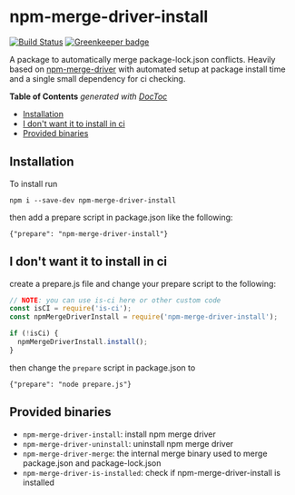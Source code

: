 # npm-merge-driver-install

[![Build Status](https://travis-ci.org/BrandonOCasey/npm-merge-driver-install.svg?branch=master)](https://travis-ci.org/BrandonOCasey/npm-merge-driver-install)
[![Greenkeeper badge](https://badges.greenkeeper.io/BrandonOCasey/npm-merge-driver-install.svg)](https://greenkeeper.io/)

A package to automatically merge package-lock.json conflicts. Heavily based on [npm-merge-driver](https://www.npmjs.com/package/npm-merge-driver) with automated setup at package install time and a single small dependency for ci checking.

<!-- START doctoc generated TOC please keep comment here to allow auto update -->
<!-- DON'T EDIT THIS SECTION, INSTEAD RE-RUN doctoc TO UPDATE -->
**Table of Contents**  *generated with [DocToc](https://github.com/thlorenz/doctoc)*

- [Installation](#installation)
- [I don't want it to install in ci](#i-dont-want-it-to-install-in-ci)
- [Provided binaries](#provided-binaries)

<!-- END doctoc generated TOC please keep comment here to allow auto update -->

## Installation
To install run

```
npm i --save-dev npm-merge-driver-install
```

then add a prepare script in package.json like the following:
```
{"prepare": "npm-merge-driver-install"}
```

## I don't want it to install in ci

create a prepare.js file and change your prepare script to the following:

```js
// NOTE: you can use is-ci here or other custom code
const isCI = require('is-ci');
const npmMergeDriverInstall = require('npm-merge-driver-install');

if (!isCi) {
  npmMergeDriverInstall.install();
}
```

then change the `prepare` script in package.json to
```
{"prepare": "node prepare.js"}
```

## Provided binaries
* `npm-merge-driver-install`: install npm merge driver
* `npm-merge-driver-uninstall`: uninstall npm merge driver
* `npm-merge-driver-merge`: the internal merge binary used to merge package.json and package-lock.json
* `npm-merge-driver-is-installed`: check if npm-merge-driver-install is installed
